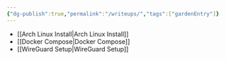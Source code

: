```yaml
---
{"dg-publish":true,"permalink":"/writeups/","tags":["gardenEntry"]}
---
```


- [[Arch Linux Install\|Arch Linux Install]]
- [[Docker Compose\|Docker Compose]]
- [[WireGuard Setup\|WireGuard Setup]]